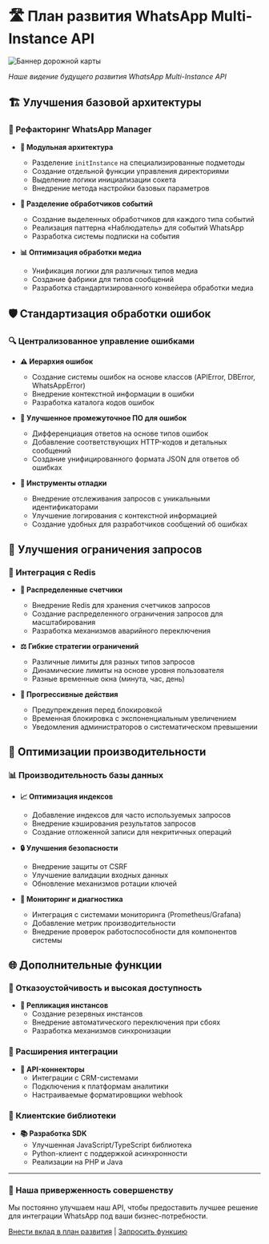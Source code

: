 # 🛣️ План развития WhatsApp Multi-Instance API

  
  ![Баннер дорожной карты](https://via.placeholder.com/800x150?text=План+развития+WhatsApp+Multi-Instance+API)

  *Наше видение будущего развития WhatsApp Multi-Instance API*


## 🏗️ Улучшения базовой архитектуры

### 🔄 Рефакторинг WhatsApp Manager

- **💎 Модульная архитектура**
  - Разделение `initInstance` на специализированные подметоды
  - Создание отдельной функции управления директориями
  - Выделение логики инициализации сокета
  - Внедрение метода настройки базовых параметров

- **🧩 Разделение обработчиков событий**
  - Создание выделенных обработчиков для каждого типа событий
  - Реализация паттерна «Наблюдатель» для событий WhatsApp
  - Разработка системы подписки на события

- **📊 Оптимизация обработки медиа**
  - Унификация логики для различных типов медиа
  - Создание фабрики для типов сообщений
  - Разработка стандартизированного конвейера обработки медиа

## 🛡️ Стандартизация обработки ошибок

### 🔍 Централизованное управление ошибками

- **⚠️ Иерархия ошибок**
  - Создание системы ошибок на основе классов (APIError, DBError, WhatsAppError)
  - Внедрение контекстной информации в ошибки
  - Разработка каталога кодов ошибок

- **🔧 Улучшенное промежуточное ПО для ошибок**
  - Дифференциация ответов на основе типов ошибок
  - Добавление соответствующих HTTP-кодов и детальных сообщений
  - Создание унифицированного формата JSON для ответов об ошибках

- **🔬 Инструменты отладки**
  - Внедрение отслеживания запросов с уникальными идентификаторами
  - Улучшение логирования с контекстной информацией
  - Создание удобных для разработчиков сообщений об ошибках

## 🚦 Улучшения ограничения запросов

### 🔄 Интеграция с Redis

- **💾 Распределенные счетчики**
  - Внедрение Redis для хранения счетчиков запросов
  - Создание распределенного ограничения запросов для масштабирования
  - Разработка механизмов аварийного переключения

- **⚖️ Гибкие стратегии ограничений**
  - Различные лимиты для разных типов запросов
  - Динамические лимиты на основе уровня пользователя
  - Разные временные окна (минута, час, день)

- **🚨 Прогрессивные действия**
  - Предупреждения перед блокировкой
  - Временная блокировка с экспоненциальным увеличением
  - Уведомления администраторов о систематическом превышении

## 🚀 Оптимизации производительности

### 📊 Производительность базы данных

- **📈 Оптимизация индексов**
  - Добавление индексов для часто используемых запросов
  - Внедрение кэширования результатов запросов
  - Создание отложенной записи для некритичных операций

- **🔒 Улучшения безопасности**
  - Внедрение защиты от CSRF
  - Улучшение валидации входных данных
  - Обновление механизмов ротации ключей

- **📡 Мониторинг и диагностика**
  - Интеграция с системами мониторинга (Prometheus/Grafana)
  - Добавление метрик производительности
  - Внедрение проверок работоспособности для компонентов системы

## 🌐 Дополнительные функции

### 🔄 Отказоустойчивость и высокая доступность

- **🔁 Репликация инстансов**
  - Создание резервных инстансов
  - Внедрение автоматического переключения при сбоях
  - Разработка механизмов синхронизации

### 🔌 Расширения интеграции

- **🔗 API-коннекторы**
  - Интеграции с CRM-системами
  - Подключения к платформам аналитики
  - Настраиваемые форматировщики webhook

### 📱 Клиентские библиотеки

- **📚 Разработка SDK**
  - Улучшенная JavaScript/TypeScript библиотека
  - Python-клиент с поддержкой асинхронности
  - Реализации на PHP и Java

---

  
  ### 🌟 Наша приверженность совершенству

  Мы постоянно улучшаем наш API, чтобы предоставить лучшее решение для интеграции WhatsApp под ваши бизнес-потребности.
  
  [Внести вклад в план развития](https://github.com/0101001001001011/rk-wa/issues) | [Запросить функцию](https://github.com/0101001001001011/rk-wa/issues/new)
  